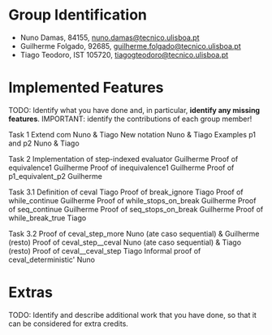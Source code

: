 # Group Identification

 - Nuno Damas, 84155, nuno.damas@tecnico.ulisboa.pt
 - Guilherme Folgado, 92685, guilherme.folgado@tecnico.ulisboa.pt
 - Tiago Teodoro, IST 105720, tiagogteodoro@tecnico.ulisboa.pt

# Implemented Features
TODO: Identify what you have done and, in particular, **identify any missing features**.
      IMPORTANT: identify the contributions of each group member!

Task 1
Extend com                                                  Nuno & Tiago
New notation                                                Nuno & Tiago
Examples p1 and p2                                          Nuno & Tiago

Task 2
Implementation of step-indexed evaluator                    Guilherme
Proof of equivalence1                                       Guilherme
Proof of inequivalence1                                     Guilherme
Proof of p1_equivalent_p2                                   Guilherme

Task 3.1
Definition of ceval                                         Tiago
Proof of break_ignore                                       Tiago
Proof of while_continue                                     Guilherme
Proof of while_stops_on_break                               Guilherme
Proof of seq_continue                                       Guilherme
Proof of seq_stops_on_break                                 Guilherme
Proof of while_break_true                                   Tiago

Task 3.2
Proof of ceval_step_more                                    Nuno (ate caso sequential) & Guilherme (resto)
Proof of ceval_step__ceval                                  Nuno (ate caso sequential) & Tiago (resto)
Proof of ceval__ceval_step                                  Tiago
Informal proof of ceval_deterministic'                      Nuno

# Extras
TODO: Identify and describe additional work that you have done,
      so that it can be considered for extra credits.
